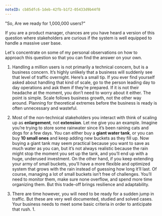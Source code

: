 ```yaml
---
noteID: cb85dfc6-1deb-42fb-b1f2-05433d9b44f8
---
```


"So, Are we ready for 1,000,000 users?"

If you are a product manager, chances are you have heard a version of this question where stakeholders are curious if the system is well equipped to handle a massive user base.  

Let's concentrate on some of my personal observations on how to approach this question so that you can find the answer on your own.  

1. Handling a million users is not primarily a technical concern, but is a business concern. It’s highly unlikely that a business will suddenly see that level of traffic overnight. Here’s a small tip. If you ever find yourself asked about handling that kind of scale, go to the person leading day to day operations and ask them if they’re prepared. If it is not their headache at the moment, you don’t need to worry about it either. The point is simple. Scale follows business growth, not the other way around. Planning for theoretical extremes before the business is ready is often unnecessary and wasteful.

2. Most of the non-technical stakeholders you interact with think of scaling up as **enlargement**, not **extension**. Let me give you an example. Imagine you’re trying to store some rainwater since it’s been raining cats and dogs for a few days. You can either buy a **giant water tank**, or you can buy **10 small ones** and keep adding new buckets as they fill up. Now buying a giant tank may seem practical because you want to save as much water as you can, but it’s not always realistic because the rain might stop the moment you set up the tank, and you’ll end up with a huge, underused investment. On the other hand, if you keep extending your army of small buckets, you’ll have a more flexible and optimized system that grows with the rain instead of guessing how long it’ll last. Of course, managing a lot of small buckets isn’t free of challenges. You’ll need to monitor them, make sure none overflow, and spend more time organizing them. But this trade-off brings resilience and adaptability.

3. There are time however, you will need to be ready for a sudden jump in traffic. But these are very well documented, studied and solved cases. Your business needs to meet some basic criteria in order to anticipate that rush. 
	1. 